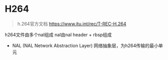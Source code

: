 # H264 

> h.264官方文档 https://www.itu.int/rec/T-REC-H.264

h264文件由多个nal组成
nal由nal header + rbsp组成

- NAL (NAL Network Abstraction Layer) 网络抽象层，为h264传输的最小单元
